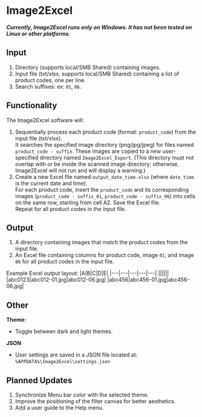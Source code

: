 # Image2Excel
***Currently, Image2Excel runs only on Windows. It has not been tested on Linux or other platforms.***

## Input
1. Directory (supports local/SMB Shared) containing images.
2. Input file (txt/xlsx, supports local/SMB Shared) containing a list of product codes, one per line.
3. Search suffixes: ex: `01`, `06`.

## Functionality
The Image2Excel software will:
1. Sequentially process each product code (format: `product_code`) from the input file (txt/xlsx).  
   It searches the specified image directory (png/jpg/jpeg) for files named `product_code - suffix`. These images are copied to a new user-specified directory named `Image2Excel_Export`. (This directory must not overlap with or be inside the scanned image directory; otherwise, Image2Excel will not run and will display a warning.)  
2. Create a new Excel file named `output_date_time.xlsx` (where `date_time` is the current date and time).  
   For each product code, insert the `product_code` and its corresponding images (`product_code - suffix_01`, `product_code - suffix_06`) into cells on the same row, starting from cell A2. Save the Excel file.  
   Repeat for all product codes in the input file.

## Output
1. A directory containing images that match the product codes from the input file.
2. An Excel file containing columns for product code, image `01`, and image `06` for all product codes in the input file.

Example Excel output layout:
|A|B|C|D|E|
|---|---|---|---|---|
||||||
|abc0123|abc012-01.jpg|abc012-06.jpg|
|abc456|abc456-01.jpg|abc456-06.jpg|

## Other
**Theme:**
 * Toggle between dark and light themes.<br>

**JSON**
 * User settings are saved in a JSON file located at: `%APPDATA%\Image2Excel\settings.json`

## Planned Updates
1. Synchronize Menu bar color with the selected theme.
2. Improve the positioning of the filter canvas for better aesthetics.
3. Add a user guide to the Help menu.